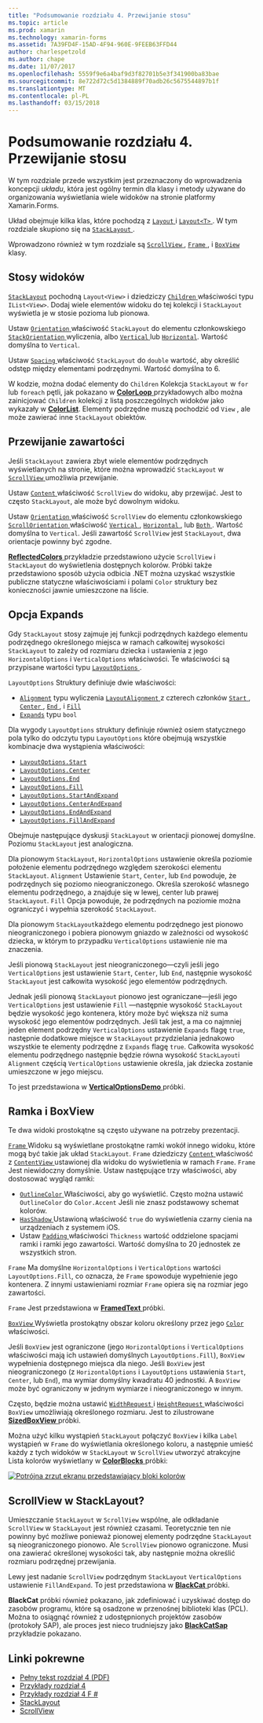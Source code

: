 ```yaml
---
title: "Podsumowanie rozdziału 4. Przewijanie stosu"
ms.topic: article
ms.prod: xamarin
ms.technology: xamarin-forms
ms.assetid: 7A39FD4F-15AD-4F94-960E-9FEEB63FFD44
author: charlespetzold
ms.author: chape
ms.date: 11/07/2017
ms.openlocfilehash: 5559f9e6a4baf9d3f82701b5e3f341900ba83bae
ms.sourcegitcommit: 8e722d72c5d1384889f70adb26c5675544897b1f
ms.translationtype: MT
ms.contentlocale: pl-PL
ms.lasthandoff: 03/15/2018
---
```

# <a name="summary-of-chapter-4-scrolling-the-stack"></a>Podsumowanie rozdziału 4. Przewijanie stosu

W tym rozdziale przede wszystkim jest przeznaczony do wprowadzenia koncepcji *układu*, która jest ogólny termin dla klasy i metody używane do organizowania wyświetlania wiele widoków na stronie platformy Xamarin.Forms.

Układ obejmuje kilka klas, które pochodzą z [ `Layout` ](https://developer.xamarin.com/api/type/Xamarin.Forms.Layout/) i [ `Layout<T>` ](https://developer.xamarin.com/api/type/Xamarin.Forms.Layout%3CT%3E/). W tym rozdziale skupiono się na [ `StackLayout` ](https://developer.xamarin.com/api/type/Xamarin.Forms.StackLayout/).

Wprowadzono również w tym rozdziale są [ `ScrollView` ](https://developer.xamarin.com/api/type/Xamarin.Forms.ScrollView/), [ `Frame` ](https://developer.xamarin.com/api/type/Xamarin.Forms.Frame/), i [ `BoxView` ](https://developer.xamarin.com/api/type/Xamarin.Forms.BoxView/) klasy.

## <a name="stacks-of-views"></a>Stosy widoków

[`StackLayout`](https://developer.xamarin.com/api/type/Xamarin.Forms.StackLayout/) pochodną `Layout<View>` i dziedziczy [ `Children` ](https://developer.xamarin.com/api/type/Xamarin.Forms.Layout%3CT%3E/) właściwości typu `IList<View>`. Dodaj wiele elementów widoku do tej kolekcji i `StackLayout` wyświetla je w stosie pozioma lub pionowa.

Ustaw [ `Orientation` ](https://developer.xamarin.com/api/property/Xamarin.Forms.StackLayout.Orientation/) właściwość `StackLayout` do elementu członkowskiego [ `StackOrientation` ](https://developer.xamarin.com/api/type/Xamarin.Forms.StackOrientation/) wyliczenia, albo [ `Vertical` ](https://developer.xamarin.com/api/field/Xamarin.Forms.StackOrientation.Vertical/) lub [ `Horizontal`](https://developer.xamarin.com/api/field/Xamarin.Forms.StackOrientation.Horizontal/). Wartość domyślna to `Vertical`.

Ustaw [ `Spacing` ](https://developer.xamarin.com/api/property/Xamarin.Forms.StackLayout.Spacing/) właściwość `StackLayout` do `double` wartość, aby określić odstęp między elementami podrzędnymi. Wartość domyślna to 6.

W kodzie, można dodać elementy do `Children` Kolekcja `StackLayout` w `for` lub `foreach` pętli, jak pokazano w [ **ColorLoop** ](https://github.com/xamarin/xamarin-forms-book-samples/tree/master/Chapter04/ColorLoop) przykładowych albo można zainicjować `Children` kolekcji z listą poszczególnych widoków jako wykazały w [ **ColorList**](https://github.com/xamarin/xamarin-forms-book-samples/tree/master/Chapter04/ColorList). Elementy podrzędne muszą pochodzić od `View` , ale może zawierać inne `StackLayout` obiektów.

## <a name="scrolling-content"></a>Przewijanie zawartości

Jeśli `StackLayout` zawiera zbyt wiele elementów podrzędnych wyświetlanych na stronie, które można wprowadzić `StackLayout` w [ `ScrollView` ](https://developer.xamarin.com/api/type/Xamarin.Forms.ScrollView/) umożliwia przewijanie.

Ustaw [ `Content` ](https://developer.xamarin.com/api/property/Xamarin.Forms.ScrollView.Content/) właściwość `ScrollView` do widoku, aby przewijać. Jest to często `StackLayout`, ale może być dowolnym widoku.

Ustaw [ `Orientation` ](https://developer.xamarin.com/api/property/Xamarin.Forms.ScrollView.Orientation/) właściwość `ScrollView` do elementu członkowskiego [ `ScrollOrientation` ](https://developer.xamarin.com/api/type/Xamarin.Forms.ScrollOrientation/) właściwość [ `Vertical` ](https://developer.xamarin.com/api/field/Xamarin.Forms.ScrollOrientation.Vertical/), [ `Horizontal` ](https://developer.xamarin.com/api/field/Xamarin.Forms.ScrollOrientation.Horizontal/), lub [ `Both` ](https://developer.xamarin.com/api/field/Xamarin.Forms.ScrollOrientation.Both/). Wartość domyślna to `Vertical`. Jeśli zawartość `ScrollView` jest `StackLayout`, dwa orientacje powinny być zgodne.

[ **ReflectedColors** ](https://github.com/xamarin/xamarin-forms-book-samples/tree/master/Chapter04/ReflectedColors) przykładzie przedstawiono użycie `ScrollView` i `StackLayout` do wyświetlenia dostępnych kolorów. Próbki także przedstawiono sposób użycia odbicia .NET można uzyskać wszystkie publiczne statyczne właściwościami i polami `Color` struktury bez konieczności jawnie umieszczone na liście.

## <a name="the-expands-option"></a>Opcja Expands

Gdy `StackLayout` stosy zajmuje jej funkcji podrzędnych każdego elementu podrzędnego określonego miejsca w ramach całkowitej wysokości `StackLayout` to zależy od rozmiaru dziecka i ustawienia z jego `HorizontalOptions` i `VerticalOptions` właściwości. Te właściwości są przypisane wartości typu [ `LayoutOptions` ](http://developer.xamstage.com/api/type/Xamarin.Forms.LayoutOptions/).

`LayoutOptions` Struktury definiuje dwie właściwości:

- [`Alignment`](https://developer.xamarin.com/api/property/Xamarin.Forms.LayoutOptions.Alignment/) typu wyliczenia [ `LayoutAlignment` ](https://developer.xamarin.com/api/type/Xamarin.Forms.LayoutAlignment/) z czterech członków [ `Start` ](https://developer.xamarin.com/api/field/Xamarin.Forms.LayoutAlignment.Start/), [ `Center` ](https://developer.xamarin.com/api/field/Xamarin.Forms.LayoutAlignment.Center/), [ `End` ](https://developer.xamarin.com/api/field/Xamarin.Forms.LayoutAlignment.End/), i [`Fill`](https://developer.xamarin.com/api/field/Xamarin.Forms.LayoutAlignment.Fill/)
- [`Expands`](https://developer.xamarin.com/api/property/Xamarin.Forms.LayoutOptions.Expands/) typu `bool`

Dla wygody `LayoutOptions` struktury definiuje również osiem statycznego pola tylko do odczytu typu `LayoutOptions` które obejmują wszystkie kombinacje dwa wystąpienia właściwości:

- [`LayoutOptions.Start`](https://developer.xamarin.com/api/field/Xamarin.Forms.LayoutOptions.Start/)
- [`LayoutOptions.Center`](https://developer.xamarin.com/api/field/Xamarin.Forms.LayoutOptions.Center/)
- [`LayoutOptions.End`](https://developer.xamarin.com/api/field/Xamarin.Forms.LayoutOptions.End/)
- [`LayoutOptions.Fill`](https://developer.xamarin.com/api/field/Xamarin.Forms.LayoutOptions.Fill/)
- [`LayoutOptions.StartAndExpand`](https://developer.xamarin.com/api/field/Xamarin.Forms.LayoutOptions.StartAndExpand/)
- [`LayoutOptions.CenterAndExpand`](https://developer.xamarin.com/api/field/Xamarin.Forms.LayoutOptions.CenterAndExpand/)
- [`LayoutOptions.EndAndExpand`](https://developer.xamarin.com/api/field/Xamarin.Forms.LayoutOptions.EndAndExpand/)
- [`LayoutOptions.FillAndExpand`](https://developer.xamarin.com/api/field/Xamarin.Forms.LayoutOptions.FillAndExpand/)

Obejmuje następujące dyskusji `StackLayout` w orientacji pionowej domyślne. Poziomu `StackLayout` jest analogiczna.

Dla pionowym `StackLayout`, `HorizontalOptions` ustawienie określa poziomie położenie elementu podrzędnego względem szerokości elementu `StackLayout`. `Alignment` Ustawienie `Start`, `Center`, lub `End` powoduje, że podrzędnych się poziomo nieograniczonego. Określa szerokość własnego elementu podrzędnego, a znajduje się w lewej, center lub prawej `StackLayout`. `Fill` Opcja powoduje, że podrzędnych na poziomie można ograniczyć i wypełnia szerokość `StackLayout`.

Dla pionowym `StackLayout`każdego elementu podrzędnego jest pionowo nieograniczonego i pobiera pionowym gniazdo w zależności od wysokość dziecka, w którym to przypadku `VerticalOptions` ustawienie nie ma znaczenia.

Jeśli pionową `StackLayout` jest nieograniczonego&mdash;czyli jeśli jego `VerticalOptions` jest ustawienie `Start`, `Center`, lub `End`, następnie wysokość `StackLayout` jest całkowita wysokość jego elementów podrzędnych.

Jednak jeśli pionową `StackLayout` pionowo jest ograniczane&mdash;jeśli jego `VerticalOptions` jest ustawienie `Fill` &mdash;następnie wysokość `StackLayout` będzie wysokość jego kontenera, który może być większa niż suma wysokość jego elementów podrzędnych. Jeśli tak jest, a ma co najmniej jeden element podrzędny `VerticalOptions` ustawienie `Expands` flagę `true`, następnie dodatkowe miejsce w `StackLayout` przydzielania jednakowo wszystkie te elementy podrzędne z `Expands` flagę `true`. Całkowita wysokość elementu podrzędnego następnie będzie równa wysokość `StackLayout`i `Alignment` częścią `VerticalOptions` ustawienie określa, jak dziecka zostanie umieszczone w jego miejscu.

To jest przedstawiona w [ **VerticalOptionsDemo** ](https://github.com/xamarin/xamarin-forms-book-samples/tree/master/Chapter04/VerticalOptionsDemo) próbki.

## <a name="frame-and-boxview"></a>Ramka i BoxView

Te dwa widoki prostokątne są często używane na potrzeby prezentacji.

[ `Frame` ](https://developer.xamarin.com/api/type/Xamarin.Forms.Frame/) Widoku są wyświetlane prostokątne ramki wokół innego widoku, które mogą być takie jak układ `StackLayout`. `Frame` dziedziczy [ `Content` ](https://developer.xamarin.com/api/property/Xamarin.Forms.ContentView.Content/) właściwość z [ `ContentView` ](https://developer.xamarin.com/api/type/Xamarin.Forms.ContentView/) ustawionej dla widoku do wyświetlenia w ramach `Frame`. `Frame` Jest niewidoczny domyślnie. Ustaw następujące trzy właściwości, aby dostosować wygląd ramki:

- [ `OutlineColor` ](https://developer.xamarin.com/api/property/Xamarin.Forms.Frame.OutlineColor/) Właściwości, aby go wyświetlić. Często można ustawić `OutlineColor` do `Color.Accent` Jeśli nie znasz podstawowy schemat kolorów.
- [ `HasShadow` ](https://developer.xamarin.com/api/property/Xamarin.Forms.Frame.HasShadow/) Ustawioną właściwość `true` do wyświetlenia czarny cienia na urządzeniach z systemem iOS.
- Ustaw [ `Padding` ](https://developer.xamarin.com/api/property/Xamarin.Forms.Layout.Padding/) właściwości `Thickness` wartość oddzielone spacjami ramki i ramki jego zawartości. Wartość domyślna to 20 jednostek ze wszystkich stron.

`Frame` Ma domyślne `HorizontalOptions` i `VerticalOptions` wartości `LayoutOptions.Fill`, co oznacza, że `Frame` spowoduje wypełnienie jego kontenera. Z innymi ustawieniami rozmiar `Frame` opiera się na rozmiar jego zawartości.

`Frame` Jest przedstawiona w [ **FramedText** ](https://github.com/xamarin/xamarin-forms-book-samples/tree/master/Chapter04/FramedText) próbki.

[ `BoxView` ](https://developer.xamarin.com/api/type/Xamarin.Forms.BoxView/) Wyświetla prostokątny obszar koloru określony przez jego [ `Color` ](https://developer.xamarin.com/api/property/Xamarin.Forms.BoxView.Color/) właściwości.

Jeśli `BoxView` jest ograniczone (jego `HorizontalOptions` i `VerticalOptions` właściwości mają ich ustawień domyślnych `LayoutOptions.Fill`), `BoxView` wypełnienia dostępnego miejsca dla niego. Jeśli `BoxView` jest nieograniczonego (z `HorizontalOptions` i `LayoutOptions` ustawienia `Start`, `Center`, lub `End`), ma wymiar domyślny kwadratu 40 jednostki. A `BoxView` może być ograniczony w jednym wymiarze i nieograniczonego w innym.

Często, będzie można ustawić [ `WidthRequest` ](https://developer.xamarin.com/api/property/Xamarin.Forms.VisualElement.WidthRequest/) i [ `HeightRequest` ](https://developer.xamarin.com/api/property/Xamarin.Forms.VisualElement.HeightRequest/) właściwości `BoxView` umożliwiają określonego rozmiaru. Jest to zilustrowane [ **SizedBoxView** ](https://github.com/xamarin/xamarin-forms-book-samples/tree/master/Chapter04/SizedBoxView) próbki.

Można użyć kilku wystąpień `StackLayout` połączyć `BoxView` i kilka `Label` wystąpień w `Frame` do wyświetlania określonego koloru, a następnie umieść każdy z tych widoków w `StackLayout` w `ScrollView` utworzyć atrakcyjne Lista kolorów wyświetlany w [ **ColorBlocks** ](https://github.com/xamarin/xamarin-forms-book-samples/tree/master/Chapter04/ColorBlocks) próbki:

[![Potrójna zrzut ekranu przedstawiający bloki kolorów](images/ch04fg11-small.png "listy kolory")](images/ch04fg11-large.png#lightbox "listy kolorów")

## <a name="a-scrollview-in-a-stacklayout"></a>ScrollView w StackLayout?

Umieszczanie `StackLayout` w `ScrollView` wspólne, ale odkładanie `ScrollView` w `StackLayout` jest również czasami. Teoretycznie ten nie powinny być możliwe ponieważ pionowej elementy podrzędne `StackLayout` są nieograniczonego pionowo. Ale `ScrollView` pionowo ograniczone. Musi ona zawierać określonej wysokości tak, aby następnie można określić rozmiaru podrzędnej przewijania.

Lewy jest nadanie `ScrollView` podrzędnym `StackLayout` `VerticalOptions` ustawienie `FillAndExpand`. To jest przedstawiona w [ **BlackCat** ](https://github.com/xamarin/xamarin-forms-book-samples/tree/master/Chapter04/BlackCat) próbki.

**BlackCat** próbki również pokazano, jak zdefiniować i uzyskiwać dostęp do zasobów programu, które są osadzone w przenośnej biblioteki klas (PCL). Można to osiągnąć również z udostępnionych projektów zasobów (protokoły SAP), ale proces jest nieco trudniejszy jako [ **BlackCatSap** ](https://github.com/xamarin/xamarin-forms-book-samples/tree/master/Chapter04/BlackCatSap) przykładzie pokazano.



## <a name="related-links"></a>Linki pokrewne

- [Pełny tekst rozdział 4 (PDF)](https://download.xamarin.com/developer/xamarin-forms-book/XamarinFormsBook-Ch04-Apr2016.pdf)
- [Przykłady rozdział 4](https://github.com/xamarin/xamarin-forms-book-samples/tree/master/Chapter04)
- [Przykłady rozdział 4 F #](https://github.com/xamarin/xamarin-forms-book-samples/tree/master/Chapter04/FS)
- [StackLayout](~/xamarin-forms/user-interface/layouts/stack-layout.md)
- [ScrollView](~/xamarin-forms/user-interface/layouts/scroll-view.md)
